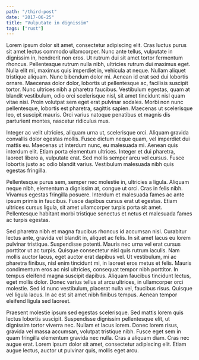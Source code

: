 ```yaml
---
path: "/third-post"
date: "2017-06-25"
title: "Vulputate in dignissim"
tags: ["rust"]
---
```


Lorem ipsum dolor sit amet, consectetur adipiscing elit. Cras luctus purus sit amet lectus commodo ullamcorper. Nunc ante tellus, vulputate in dignissim in, hendrerit non eros. Ut rutrum dui sit amet tortor fermentum rhoncus. Pellentesque rutrum nulla nibh, ultricies rutrum dui maximus eget. Nulla elit mi, maximus quis imperdiet in, vehicula at neque. Nullam aliquet tristique aliquam. Nunc bibendum dolor mi. Aenean id erat sed dui lobortis ornare. Maecenas dolor dolor, lobortis ut pellentesque ac, facilisis suscipit tortor. Nunc ultrices nibh a pharetra faucibus. Vestibulum egestas, quam at blandit vestibulum, odio orci scelerisque nisl, sit amet tincidunt nisl quam vitae nisi. Proin volutpat sem eget erat pulvinar sodales. Morbi non nunc pellentesque, lobortis est pharetra, sagittis sapien. Maecenas ut scelerisque leo, et suscipit mauris. Orci varius natoque penatibus et magnis dis parturient montes, nascetur ridiculus mus.

Integer ac velit ultricies, aliquam urna ut, scelerisque orci. Aliquam gravida convallis dolor egestas mollis. Fusce dictum neque quam, vel imperdiet dui mattis eu. Maecenas ut interdum nunc, eu malesuada mi. Aenean quis interdum elit. Etiam porta elementum ultrices. Integer et dui pharetra, laoreet libero a, vulputate erat. Sed mollis semper arcu vel cursus. Fusce lobortis justo ac odio blandit varius. Vestibulum malesuada nibh quis egestas fringilla.

Pellentesque purus sem, semper nec molestie in, ultricies a ligula. Aliquam neque nibh, elementum a dignissim at, congue ut orci. Cras in felis nibh. Vivamus egestas fringilla posuere. Interdum et malesuada fames ac ante ipsum primis in faucibus. Fusce dapibus cursus erat ut egestas. Etiam ultrices cursus ligula, sit amet ullamcorper turpis porta sit amet. Pellentesque habitant morbi tristique senectus et netus et malesuada fames ac turpis egestas.

Sed pharetra nibh et magna faucibus rhoncus id accumsan nisl. Curabitur lectus ante, gravida vel blandit in, aliquet ac felis. In sit amet lacus eu lorem pulvinar tristique. Suspendisse potenti. Mauris nec urna vel erat cursus porttitor ut ac turpis. Quisque consectetur nisl quis rutrum iaculis. Nam mollis auctor lacus, eget auctor erat dapibus vel. Ut vestibulum, mi ac pharetra finibus, nisl enim tincidunt mi, in laoreet eros metus et felis. Mauris condimentum eros ac nisl ultricies, consequat tempor nibh porttitor. In tempus eleifend magna suscipit dapibus. Aliquam faucibus tincidunt lectus, eget mollis dolor. Donec varius tellus at arcu ultrices, in ullamcorper orci molestie. Sed id nunc vestibulum, placerat nulla vel, faucibus risus. Quisque vel ligula lacus. In ac est sit amet nibh finibus tempus. Aenean tempor eleifend ligula sed laoreet.

Praesent molestie ipsum sed egestas scelerisque. Sed mattis lorem quis lectus lobortis suscipit. Suspendisse dignissim pellentesque elit, ut dignissim tortor viverra nec. Nullam et lacus lorem. Donec lorem risus, gravida vel massa accumsan, volutpat tristique nibh. Fusce eget sem in quam fringilla elementum gravida nec nulla. Cras a aliquam diam. Cras nec augue erat. Lorem ipsum dolor sit amet, consectetur adipiscing elit. Etiam augue lectus, auctor ut pulvinar quis, mollis eget arcu.
